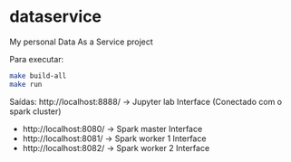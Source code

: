 # dataservice
My personal Data As a Service project

Para executar:
```sh
make build-all
make run
```

Saídas:
http://localhost:8888/    -> Jupyter lab Interface (Conectado com o spark cluster)
- http://localhost:8080/  -> Spark master Interface
- http://localhost:8081/  -> Spark worker 1 Interface
- http://localhost:8082/  -> Spark worker 2 Interface

